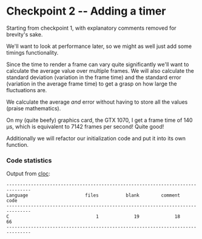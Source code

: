 # Checkpoint 2 -- Adding a timer

Starting from checkpoint 1, with explanatory comments removed for brevity's sake.

We'll want to look at performance later, so we might as well just add some timings functionality. 

Since the time to render a frame can vary quite significantly we'll want to calculate the average value over multiple frames. We will also calculate the standard deviation (variation in the frame time) and the standard error (variation in the average frame time) to get a grasp on how large the fluctuations are. 

We calculate the average *and* error without having to store all the values (praise mathematics). 

On my (quite beefy) graphics card, the GTX 1070, I get a frame time of 140 µs, which is equivalent to 7142 frames per second! Quite good!

Additionally we will refactor our initialization code and put it into its own function.

### Code statistics

Output from [cloc](https://github.com/AlDanial/cloc):
```
-------------------------------------------------------------------------------
Language                     files          blank        comment           code
-------------------------------------------------------------------------------
C                                1             19             18             66
-------------------------------------------------------------------------------
```